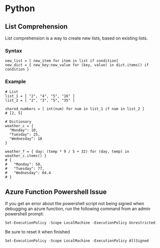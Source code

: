 # Python

## List Comprehension

List comprehension is a way to create new lists, based on existing lists.

### Syntax

```
new_list = [ new_item for item in list if condition]
new_dict = { new_key:new_value for (key, value) in dict.items() if condition }
```

### Example

```
# List
list_1 = [ "2", "4", "5", "16" ]
list_2 = [ "2", "3", "5", "35" ]

shared_numbers = [ int(num) for num in list_1 if num in list_2 ]
# [2, 5]

# Dictionary
weather_c = {
  "Monday": 10,
  "Tuesday": 25,
  "Wednesday": 18
}

weather_f = { day: (temp * 9 / 5 + 32) for (day, temp) in weather_c.items() }
# {
#   "Monday": 50,
#   "Tuesday": 77,
#   "Wednesday": 64.4
# }
```

## Azure Function Powershell Issue

If you get an error about the powershell script not being signed when debugging
an azure function, run the following command from an admin powershell prompt:

```
Set-ExecutionPolicy -Scope LocalMachine -ExecutionPolicy Unrestricted
```

Be sure to reset it when finished

```
Set-ExecutionPolicy -Scope LocalMachine -ExecutionPolicy AllSigned
```
